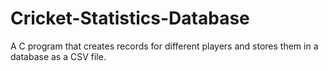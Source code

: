 # Cricket-Statistics-Database
A C program that creates records for different players and stores them in a database as a CSV file.
